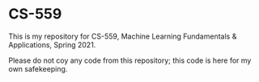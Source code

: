 # CS-559

This is my repository for CS-559, Machine Learning Fundamentals & Applications, Spring 2021.

Please do not coy any code from this repository; this code is here for my own safekeeping.